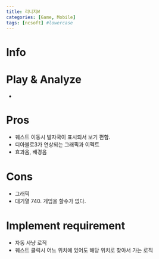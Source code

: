```yaml
---
title: 리니지W
categories: [Game, Mobile]
tags: [ncsoft] #lowercase    
---
```



# Info

# Play & Analyze 
- 

# Pros
- 퀘스트 이동시 발자국이 표시되서 보기 편함.
- 디아블로3가 연상되는 그래픽과 이펙트
- 효과음, 배경음

# Cons
- 그래픽
- 대기열 740. 게임을 할수가 없다.

# Implement requirement
- 자동 사냥 로직
- 퀘스트 클릭시 어느 위치에 있어도 해당 위치로 찾아서 가는 로직


